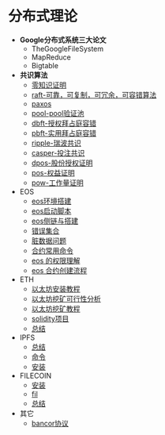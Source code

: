 # 分布式理论
- **Google分布式系统三大论文**
  - TheGoogleFileSystem
  - MapReduce
  - Bigtable
- **共识算法**
	- [零知识证明](CONSENSUS/zk-SNARK.md)
	- [raft-可靠，可复制，可冗余，可容错算法](CONSENSUS/raft.md)
	- [paxos](CONSENSUS/paxos.md)
	- [pool-pool验证池](CONSENSUS/pool.md)
	- [dbft-授权拜占庭容错](CONSENSUS/dbft.md)
	- [pbft-实用拜占庭容错](CONSENSUS/pbft.md)
	- [ripple-瑞波共识](CONSENSUS/ripple.md)
	- [casper-投注共识](CONSENSUS/casper.md)
	- [dpos-股份授权证明](CONSENSUS/dpos.md)
	- [pos-权益证明](CONSENSUS/pos.md)
	- [pow-工作量证明](CONSENSUS/pow.md)
- EOS
  - [eos环境搭建](EOS/INSTALL/README.md)
  - [eos启动脚本](EOS/RUN/README.md)
  - [eos侧链与搭建](EOS/side_chain.md)
  - [错误集合](EOS/ERRORS.md)
  - [脏数据问题](EOS/DIRTY_DATA.md)
  - [合约常用命令](EOS/CMD.md)
  - [eos 的权限理解](EOS/permission.md)
  - [eos 合约创建流程](EOS/eos_contract_guide.md)
- ETH
  - [以太坊安装教程](ETH/install.md)
  - [以太坊挖矿可行性分析](ETH/mine_analysis.md)
  - [以太坊挖矿教程](ETH/miner.md)
  - [solidity项目](ETH/solidity.md)
  - [总结](ETH/summary.md)
- IPFS
  - [总结](IPFS/summary.md)
  - [命令](IPFS/cmd.md)
  - [安装](IPFS/install.md)
- FILECOIN
  - [安装](FILECOIN/INSTALL/README.md)
  - [fil](FILECOIN/fil.md)
  - [总结](FILECOIN/summary.md)
- 其它
  - [bancor协议](OTHER/bancor.md)

